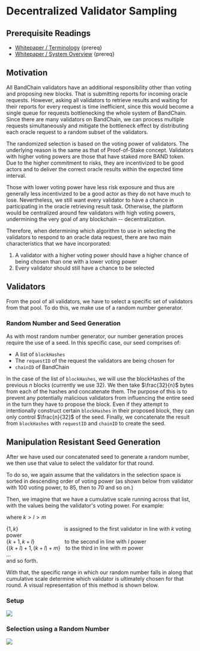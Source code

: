 <!--
order: 6
-->

# Decentralized Validator Sampling

## Prerequisite Readings

- [Whitepaper / Terminology](./terminology.md) {prereq}
- [Whitepaper / System Overview](./system-overview.md) {prereq}

## Motivation

All BandChain validators have an additional responsibility other than voting and proposing new blocks. That is submitting reports for incoming oracle requests. However, asking all validators to retrieve results and waiting for their reports for every request is time inefficient, since this would become a single queue for requests bottlenecking the whole system of BandChain. Since there are many validators on BandChain, we can process multiple requests simultaneously and mitigate the bottleneck effect by distributing each oracle request to a random subset of the validators.

The randomized selection is based on the voting power of validators. The underlying reason is the same as that of Proof-of-Stake concept. Validators with higher voting powers are those that have staked more BAND token. Due to the higher commitment to risks, they are incentivized to be good actors and to deliver the correct oracle results within the expected time interval.

Those with lower voting power have less risk exposure and thus are generally less incentivized to be a good actor as they do not have much to lose. Nevertheless, we still want every validator to have a chance in participating in the oracle retrieving result task. Otherwise, the platform would be centralized around few validators with high voting powers, undermining the very goal of any blockchain -- decentralization.

Therefore, when determining which algorithm to use in selecting the validators to respond to an oracle data request, there are two main characteristics that we have incorporated:

1. A validator with a higher voting power should have a higher chance of being chosen than one with a lower voting power
2. Every validator should still have a chance to be selected

## Validators

From the pool of all validators, we have to select a specific set of validators from that pool. To do this, we make use of a random number generator.

### Random Number and Seed Generation

As with most random number generator, our number generation proces require the use of a seed. In this specific case, our seed comprises of:

- A list of `blockHashes`
- The `requestID` of the request the validators are being chosen for
- `chainID` of BandChain

In the case of the list of `blockHashes`, we will use the blockHashes of the previous $n$ blocks (currently we use 32). We then take $\frac{32}{n}$ bytes from each of the hashes and concatenate them. The purpose of this is to prevent any potentially malicious validators from influencing the entire seed in the turn they have to propose the block. Even if they attempt to intentionally construct certain `blockHashes` in their proposed block, they can only control $\frac{n}{32}$ of the seed. Finally, we concatenate the result from `blockHashes` with `requestID` and `chainID` to create the seed.

## Manipulation Resistant Seed Generation

After we have used our concatenated seed to generate a random number, we then use that value to select the validator for that round.

To do so, we again assume that the validators in the selection space is sorted in descending order of voting power (as shown below from validator with 100 voting power, to 85, then to 70 and so on.)

Then, we imagine that we have a cumulative scale running across that list, with the values being the validator's voting power. For example:

where $k > l > m$

$\{1, k\}$ $\hspace{90pt}$ is assigned to the first validator in line with $k$ voting power <br />
$\{k+1, k+l\}$ $\hspace{57pt}$ to the second in line with $l$ power <br />
$\{(k+l)+1, (k+l)+m\}$ $\hspace{8pt}$to the third in line with $m$ power <br />
$. . .$  
and so forth.

With that, the specific range in which our random number falls in along that cumulative scale determine which validator is ultimately chosen for that round. A visual representation of this method is shown below.

### Setup

![](https://i.imgur.com/9Fc4Je7.png)

### Selection using a Random Number

![](https://i.imgur.com/U9l5OD2.png)
